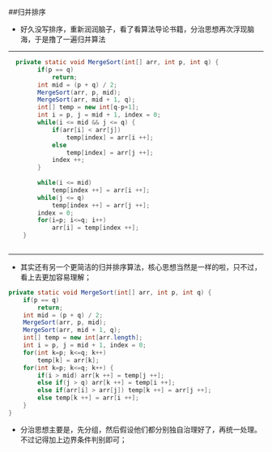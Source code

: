 ##归并排序

* 好久没写排序，重新润润脑子，看了看算法导论书籍，分治思想再次浮现脑海，于是撸了一遍归并算法

---

```java
  private static void MergeSort(int[] arr, int p, int q) {
    	if(p == q)
    		return;
    	int mid = (p + q) / 2;
    	MergeSort(arr, p, mid);
    	MergeSort(arr, mid + 1, q);
    	int[] temp = new int[q-p+1];
    	int i = p, j = mid + 1, index = 0;
    	while(i <= mid && j <= q) {
    		if(arr[i] < arr[j])
    			temp[index] = arr[i ++];
    		else
    			temp[index] = arr[j ++];
    		index ++;
    	}
    	
    	while(i <= mid)
    		temp[index ++] = arr[i ++];
    	while(j <= q)
    		temp[index ++] = arr[j ++];
    	index = 0;
    	for(i=p; i<=q; i++)
    		arr[i] = temp[index ++];
	}
	
```
---
* 其实还有另一个更简洁的归并排序算法，核心思想当然是一样的啦，只不过，看上去更加容易理解；

```java
private static void MergeSort(int[] arr, int p, int q) {
	if(p == q)
		return;
	int mid = (p + q) / 2;
	MergeSort(arr, p, mid);
	MergeSort(arr, mid + 1, q);
	int[] temp = new int[arr.length];
	int i = p, j = mid + 1, index = 0;
	for(int k=p; k<=q; k++)
		temp[k] = arr[k];
	for(int k=p; k<=q; k++) {
		if(i > mid) arr[k ++] = temp[j ++];
		else if(j > q) arr[k ++] = temp[i ++];
		else if(arr[i] > arr[j]) temp[k ++] = arr[j ++];
		else temp[k ++] = arr[i ++];
	}
}
```

* 分治思想主要是，先分组，然后假设他们都分别独自治理好了，再统一处理。不过记得加上边界条件判别即可；

